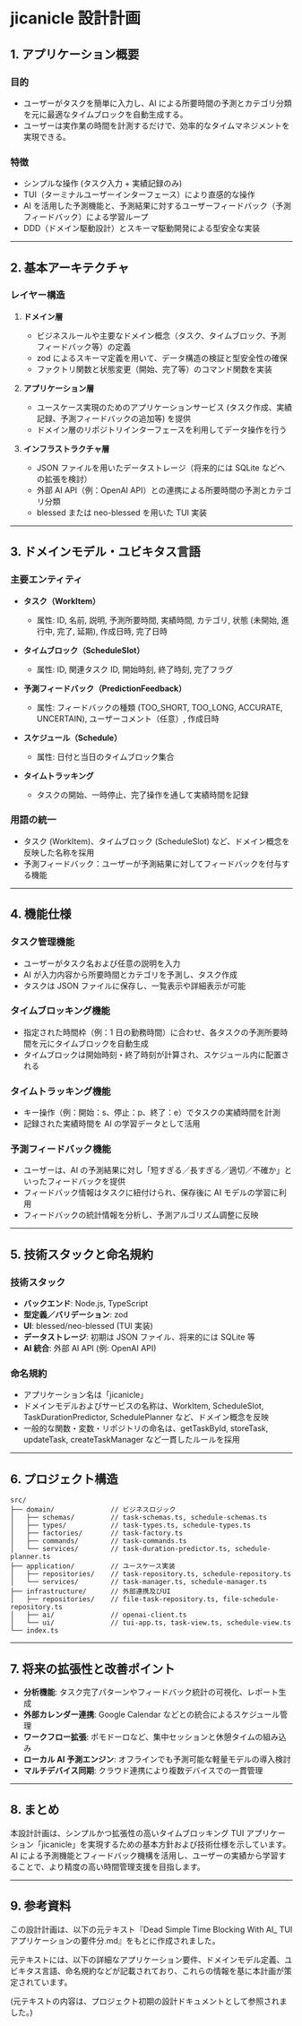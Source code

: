 # jicanicle 設計計画

## 1. アプリケーション概要

### 目的

- ユーザーがタスクを簡単に入力し、AI による所要時間の予測とカテゴリ分類を元に最適なタイムブロックを自動生成する。
- ユーザーは実作業の時間を計測するだけで、効率的なタイムマネジメントを実現できる。

### 特徴

- シンプルな操作 (タスク入力 + 実績記録のみ)
- TUI（ターミナルユーザーインターフェース）により直感的な操作
- AI を活用した予測機能と、予測結果に対するユーザーフィードバック（予測フィードバック）による学習ループ
- DDD（ドメイン駆動設計）とスキーマ駆動開発による型安全な実装

---

## 2. 基本アーキテクチャ

### レイヤー構造

1. **ドメイン層**

   - ビジネスルールや主要なドメイン概念（タスク、タイムブロック、予測フィードバック等）の定義
   - zod によるスキーマ定義を用いて、データ構造の検証と型安全性の確保
   - ファクトリ関数と状態変更（開始、完了等）のコマンド関数を実装

2. **アプリケーション層**

   - ユースケース実現のためのアプリケーションサービス (タスク作成、実績記録、予測フィードバックの追加等) を提供
   - ドメイン層のリポジトリインターフェースを利用してデータ操作を行う

3. **インフラストラクチャ層**
   - JSON ファイルを用いたデータストレージ（将来的には SQLite などへの拡張を検討）
   - 外部 AI API（例：OpenAI API）との連携による所要時間の予測とカテゴリ分類
   - blessed または neo-blessed を用いた TUI 実装

---

## 3. ドメインモデル・ユビキタス言語

### 主要エンティティ

- **タスク（WorkItem）**

  - 属性: ID, 名前, 説明, 予測所要時間, 実績時間, カテゴリ, 状態 (未開始, 進行中, 完了, 延期), 作成日時, 完了日時

- **タイムブロック（ScheduleSlot）**

  - 属性: ID, 関連タスク ID, 開始時刻, 終了時刻, 完了フラグ

- **予測フィードバック（PredictionFeedback）**

  - 属性: フィードバックの種類 (TOO_SHORT, TOO_LONG, ACCURATE, UNCERTAIN), ユーザーコメント（任意）, 作成日時

- **スケジュール（Schedule）**

  - 属性: 日付と当日のタイムブロック集合

- **タイムトラッキング**
  - タスクの開始、一時停止、完了操作を通して実績時間を記録

### 用語の統一

- タスク (WorkItem)、タイムブロック (ScheduleSlot) など、ドメイン概念を反映した名称を採用
- 予測フィードバック：ユーザーが予測結果に対してフィードバックを付与する機能

---

## 4. 機能仕様

### タスク管理機能

- ユーザーがタスク名および任意の説明を入力
- AI が入力内容から所要時間とカテゴリを予測し、タスク作成
- タスクは JSON ファイルに保存し、一覧表示や詳細表示が可能

### タイムブロッキング機能

- 指定された時間枠（例：1 日の勤務時間）に合わせ、各タスクの予測所要時間を元にタイムブロックを自動生成
- タイムブロックは開始時刻・終了時刻が計算され、スケジュール内に配置される

### タイムトラッキング機能

- キー操作（例：開始：s、停止：p、終了：e）でタスクの実績時間を計測
- 記録された実績時間を AI の学習データとして活用

### 予測フィードバック機能

- ユーザーは、AI の予測結果に対し「短すぎる／長すぎる／適切／不確か」といったフィードバックを提供
- フィードバック情報はタスクに紐付けられ、保存後に AI モデルの学習に利用
- フィードバックの統計情報を分析し、予測アルゴリズム調整に反映

---

## 5. 技術スタックと命名規約

### 技術スタック

- **バックエンド**: Node.js, TypeScript
- **型定義／バリデーション**: zod
- **UI**: blessed/neo-blessed (TUI 実装)
- **データストレージ**: 初期は JSON ファイル、将来的には SQLite 等
- **AI 統合**: 外部 AI API (例: OpenAI API)

### 命名規約

- アプリケーション名は「jicanicle」
- ドメインモデルおよびサービスの名称は、WorkItem, ScheduleSlot, TaskDurationPredictor, SchedulePlanner など、ドメイン概念を反映
- 一般的な関数・変数・リポジトリの命名は、getTaskById, storeTask, updateTask, createTaskManager など一貫したルールを採用

---

## 6. プロジェクト構造

```
src/
├── domain/              // ビジネスロジック
│   ├── schemas/         // task-schemas.ts, schedule-schemas.ts
│   ├── types/           // task-types.ts, schedule-types.ts
│   ├── factories/       // task-factory.ts
│   ├── commands/        // task-commands.ts
│   └── services/        // task-duration-predictor.ts, schedule-planner.ts
├── application/         // ユースケース実装
│   ├── repositories/    // task-repository.ts, schedule-repository.ts
│   └── services/        // task-manager.ts, schedule-manager.ts
├── infrastructure/      // 外部連携及びUI
│   ├── repositories/    // file-task-repository.ts, file-schedule-repository.ts
│   ├── ai/              // openai-client.ts
│   └── ui/              // tui-app.ts, task-view.ts, schedule-view.ts
└── index.ts
```

---

## 7. 将来の拡張性と改善ポイント

- **分析機能**: タスク完了パターンやフィードバック統計の可視化、レポート生成
- **外部カレンダー連携**: Google Calendar などとの統合によるスケジュール管理
- **ワークフロー拡張**: ポモドーロなど、集中セッションと休憩タイムの組み込み
- **ローカル AI 予測エンジン**: オフラインでも予測可能な軽量モデルの導入検討
- **マルチデバイス同期**: クラウド連携により複数デバイスでの一貫管理

---

## 8. まとめ

本設計計画は、シンプルかつ拡張性の高いタイムブロッキング TUI アプリケーション「jicanicle」を実現するための基本方針および技術仕様を示しています。AI による予測機能とフィードバック機構を活用し、ユーザーの実績から学習することで、より精度の高い時間管理支援を目指します。

---

## 9. 参考資料

この設計計画は、以下の元テキスト『Dead Simple Time Blocking With AI\_ TUI アプリケーションの要件分.md』をもとに作成されました。

元テキストには、以下の詳細なアプリケーション要件、ドメインモデル定義、ユビキタス言語、命名規約などが記載されており、これらの情報を基に本計画が策定されています。

(元テキストの内容は、プロジェクト初期の設計ドキュメントとして参照されました。)
